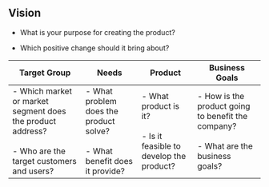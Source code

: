 
## Vision

- What is your purpose for creating the product?

- Which positive change should it bring about?

| **Target Group** | **Needs** | **Product** | **Business Goals** |
|---|---|---|---|
| - Which market or market segment does the product address?<br><br>- Who are the target customers and users? | - What problem does the product solve?<br><br>- What benefit does it provide? | - What product is it?<br><br>- Is it feasible to develop the product? | - How is the product going to benefit the company?<br><br>- What are the business goals? |

